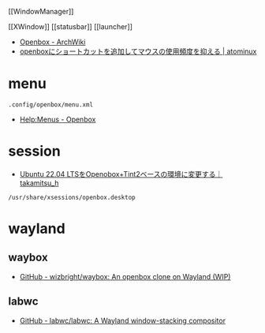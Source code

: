 [[WindowManager]]

[[XWindow]]
[[statusbar]]
[[launcher]]

- [Openbox - ArchWiki](https://wiki.archlinux.jp/index.php/Openbox)
- [openboxにショートカットを追加してマウスの使用頻度を抑える | atominux](http://atomiyama.com/linux/page/openbox-no-mouse/)

# menu
`.config/openbox/menu.xml`
- [Help:Menus - Openbox](http://openbox.org/wiki/Help:Menus)

# session
- [Ubuntu 22.04 LTSをOpenobox+Tint2ベースの環境に変更する｜takamitsu_h](https://note.com/vsrx/n/na5784cb35785)

`/usr/share/xsessions/openbox.desktop`

# wayland
## waybox
- [GitHub - wizbright/waybox: An openbox clone on Wayland (WIP)](https://github.com/wizbright/waybox)

## labwc
- [GitHub - labwc/labwc: A Wayland window-stacking compositor](https://github.com/labwc/labwc)
